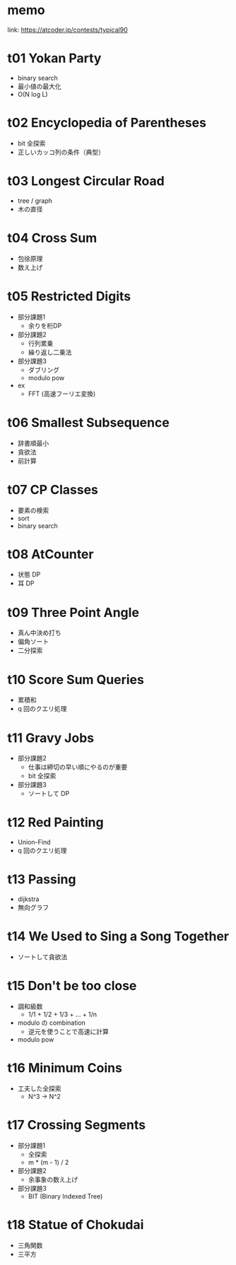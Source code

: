 # memo

link: https://atcoder.jp/contests/typical90

# t01 Yokan Party
- binary search
- 最小値の最大化
- O(N log L)

# t02 Encyclopedia of Parentheses
- bit 全探索
- 正しいカッコ列の条件（典型）

# t03 Longest Circular Road
- tree / graph 
- 木の直径

# t04 Cross Sum
- 包徐原理
- 数え上げ

# t05 Restricted Digits
- 部分課題1
  - 余りを桁DP
- 部分課題2
  - 行列累乗
  - 繰り返し二乗法
- 部分課題3
  - ダブリング
  - modulo pow
- ex
  - FFT (高速フーリエ変換)

# t06 Smallest Subsequence
- 辞書順最小
- 貪欲法
- 前計算

# t07 CP Classes
- 要素の検索
- sort
- binary search

# t08 AtCounter
- 状態 DP
- 耳 DP

# t09 Three Point Angle
- 真ん中決め打ち
- 偏角ソート
- 二分探索

# t10 Score Sum Queries
- 累積和
- q 回のクエリ処理

# t11 Gravy Jobs
- 部分課題2
  - 仕事は締切の早い順にやるのが重要
  - bit 全探索
- 部分課題3
  - ソートして DP

# t12 Red Painting
- Union-Find
- q 回のクエリ処理

# t13 Passing
- dijkstra
- 無向グラフ

# t14 We Used to Sing a Song Together
- ソートして貪欲法

# t15 Don't be too close
- 調和級数
  - 1/1 + 1/2 + 1/3 + ... + 1/n 
- modulo の combination
  - 逆元を使うことで高速に計算
- modulo pow

# t16 Minimum Coins
- 工夫した全探索
  - N^3 -> N^2

# t17 Crossing Segments
- 部分課題1
  - 全探索
  - m * (m - 1) / 2
- 部分課題2
  - 余事象の数え上げ
- 部分課題3
  - BIT (Binary Indexed Tree)

# t18 Statue of Chokudai
- 三角関数
- 三平方


